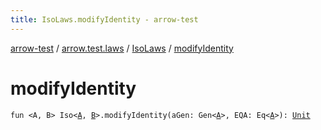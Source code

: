 ```yaml
---
title: IsoLaws.modifyIdentity - arrow-test
---
```


[arrow-test](../../index.html) / [arrow.test.laws](../index.html) / [IsoLaws](index.html) / [modifyIdentity](./modify-identity.html)

# modifyIdentity

`fun <A, B> Iso<`[`A`](modify-identity.html#A)`, `[`B`](modify-identity.html#B)`>.modifyIdentity(aGen: Gen<`[`A`](modify-identity.html#A)`>, EQA: Eq<`[`A`](modify-identity.html#A)`>): `[`Unit`](https://kotlinlang.org/api/latest/jvm/stdlib/kotlin/-unit/index.html)